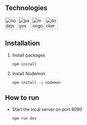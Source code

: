 ## Technologies

<p float="left">
	<img src="https://user-images.githubusercontent.com/25181517/183568594-85e280a7-0d7e-4d1a-9028-c8c2209e073c.png" height="40" alt="nodejs"/>
	<img src="https://payos.vn/wp-content/uploads/sites/13/2023/07/payos-logo.svg" height="40" alt="payos"/>
	<img src="https://user-images.githubusercontent.com/25181517/182884177-d48a8579-2cd0-447a-b9a6-ffc7cb02560e.png" height="40" alt="mongodb"/>
	<img src="https://user-images.githubusercontent.com/25181517/117207330-263ba280-adf4-11eb-9b97-0ac5b40bc3be.png" height="40" alt="docker"/>
</p>

## Installation

1. Install packages

	```bash
	npm install
	```

2. Install Nodemon

	```bash
	npm install -g nodemon
	```

## How to run

- Start the local server on port 8080

	```bash
	npm run dev
	```
